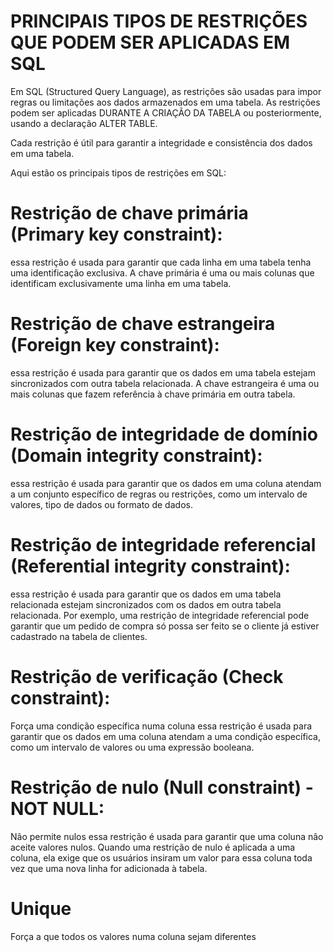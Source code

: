 # PRINCIPAIS TIPOS DE RESTRIÇÕES QUE PODEM SER APLICADAS EM SQL
Em SQL (Structured Query Language), as restrições são usadas para impor regras ou limitações aos dados armazenados em uma tabela. As restrições podem ser aplicadas DURANTE A CRIAÇÃO DA TABELA ou posteriormente, usando a declaração ALTER TABLE.

Cada restrição é útil para garantir a integridade e consistência dos dados em uma tabela.

Aqui estão os principais tipos de restrições em SQL:

# Restrição de chave primária (Primary key constraint):
essa restrição é usada para garantir que cada linha em uma tabela tenha uma identificação exclusiva. A chave primária é uma ou mais colunas que identificam exclusivamente uma linha em uma tabela. 

# Restrição de chave estrangeira (Foreign key constraint): 
essa restrição é usada para garantir que os dados em uma tabela estejam sincronizados com outra tabela relacionada. A chave estrangeira é uma ou mais colunas que fazem referência à chave primária em outra tabela.

# Restrição de integridade de domínio (Domain integrity constraint): 
essa restrição é usada para garantir que os dados em uma coluna atendam a um conjunto específico de regras ou restrições, como um intervalo de valores, tipo de dados ou formato de dados.

# Restrição de integridade referencial (Referential integrity constraint): 
essa restrição é usada para garantir que os dados em uma tabela relacionada estejam sincronizados com os dados em outra tabela relacionada. Por exemplo, uma restrição de integridade referencial pode garantir que um pedido de compra só possa ser feito se o cliente já estiver cadastrado na tabela de clientes.

# Restrição de verificação (Check constraint): 
Força uma condição específica numa coluna
essa restrição é usada para garantir que os dados em uma coluna atendam a uma condição específica, como um intervalo de valores ou uma expressão booleana.

# Restrição de nulo (Null constraint) - NOT NULL: 
Não permite nulos
essa restrição é usada para garantir que uma coluna não aceite valores nulos. Quando uma restrição de nulo é aplicada a uma coluna, ela exige que os usuários insiram um valor para essa coluna toda vez que uma nova linha for adicionada à tabela.

# Unique
Força a que todos os valores numa coluna sejam diferentes

 